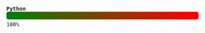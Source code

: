 <div style="font-family: monospace;">
  <strong>Python</strong>
  <div style="background: linear-gradient(to right, green, red); width: 100%; height: 20px; border-radius: 5px;"></div>
  <div style="margin-top: 5px;">100%</div>
</div>
